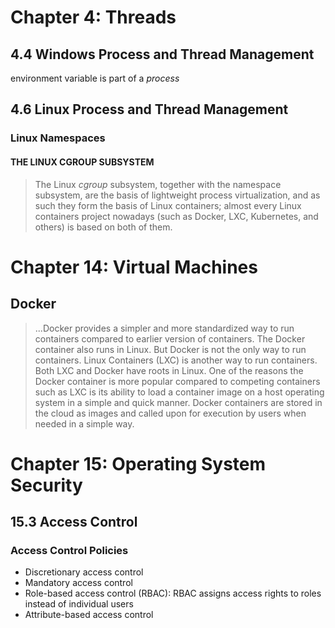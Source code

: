 # Chapter 4: Threads
## 4.4 Windows Process and Thread Management
environment variable is part of a *process*
## 4.6 Linux Process and Thread Management
### Linux Namespaces
#### THE LINUX CGROUP SUBSYSTEM
> The Linux *cgroup* subsystem, together with the namespace subsystem, are the basis of lightweight process virtualization, and as such they form the basis of Linux containers; almost every Linux containers project nowadays (such as Docker, LXC, Kubernetes, and others) is based on both of them.

# Chapter 14: Virtual Machines
## Docker
> ...Docker provides a simpler and more standardized way to run containers compared to earlier version of containers. The Docker container also runs in Linux. But Docker is not the only way to run containers. Linux Containers (LXC) is another way to run containers. Both LXC and Docker have roots in Linux. One of the reasons the Docker container is more popular compared to competing containers such as LXC is its ability to load a container image on a host operating system in a simple and quick manner. Docker containers are stored in the cloud as images and called upon for execution by users when needed in a simple way.

# Chapter 15: Operating System Security
## 15.3 Access Control
### Access Control Policies
* Discretionary access control
* Mandatory access control
* Role-based access control (RBAC): RBAC assigns access rights to roles instead of individual users
* Attribute-based access control

